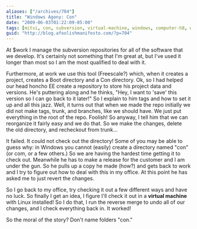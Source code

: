 ```yaml
---
aliases: ["/archives/704"]
title: "Windows Agony: Con"
date: "2009-06-03T01:22:09-05:00"
tags: [mitsi, con, subversion, virtual-machine, windows, computer-h8, war-stories]
guid: "http://blog.afoolishmanifesto.com/?p=704"
---
```

At $work I manage the subversion repositories for all of the software that we
develop. It's certainly not something that I'm great at, but I've used it longer
than most so I am the most qualified to deal with it.

Furthermore, at work we use this tool (Freescale?) which, when it creates a
project, creates a Boot directory and a Con directory. Ok, so I had helped our
head honcho EE create a repository to store his project data and versions. He's
puttering along and he thinks, "Hey, I want to 'save' this version so I can go
back to it later!" So I explain to him tags and how to set it up and all this
jazz. Well, it turns out that when we made the repo initially we did not make
tags, trunk, and branches, like we should have. We just put everything in the
root of the repo. Foolish! So anyway, I tell him that we can reorganize it
fairly easy and we do that. So we make the changes, delete the old directory,
and recheckout from trunk...

It failed. It could not check out the directory! Some of you may be able to
guess why: in Windows you cannot (easily) create a directory named "con" (or
com, or a few others.) So we are having the hardest time getting it to check
out. Meanwhile he has to make a release for the customer and I am under the gun.
So he pulls up a copy he made (how?) and gets back to work and I try to figure
out how to deal with this in my office. At this point he has asked me to just
revert the changes.

So I go back to my office, try checking it out a few different ways and have no
luck. So finally I get an idea, I figure I'll check it out in a **virtual
machine** with Linux installed! So I do that, I run the reverse merge to undo
all of our changes, and I check everything back in. It worked!

So the moral of the story? Don't name folders "con."
